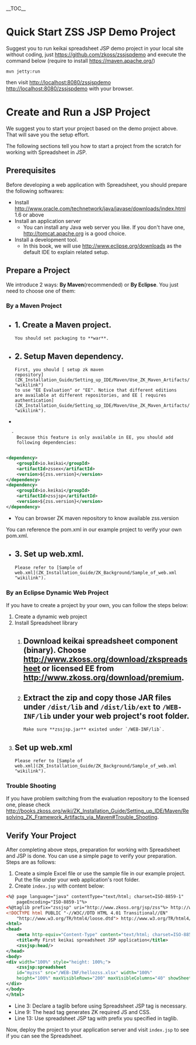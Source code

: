 \_\_TOC\_\_

# Quick Start ZSS JSP Demo Project

Suggest you to run keikai spreadsheet JSP demo project in your local site
without coding, just <https://github.com/zkoss/zssjspdemo> and execute
the command below (require to install <https://maven.apache.org/>)

`mvn jetty:run`

then visit <http://localhost:8080/zssjspdemo>
<http://localhost:8080/zssjspdemo> with your browser.

# Create and Run a JSP Project

We suggest you to start your project based on the demo project above.
That will save you the setup effort.

The following sections tell you how to start a project from the scratch
for working with Spreadsheet in JSP.

## Prerequisites

Before developing a web application with Spreadsheet, you should prepare
the following softwares:

  - Install
    <http://www.oracle.com/technetwork/java/javase/downloads/index.html>
    1.6 or above
  - Install an application server
      - You can install any Java web server you like. If you don't have
        one, <http://tomcat.apache.org> is a good choice.
  - Install a development tool.
      - In this book, we will use <http://www.eclipse.org/downloads> as
        the default IDE to explain related setup.

## Prepare a Project

We introduce 2 ways: **By Maven**(recommended) or **By Eclipse**. You
just need to choose one of them:

### By a Maven Project

  -   
    1\. Create a Maven project.
      -   
        You should set packaging to **war**.

<!-- end list -->

  -   
    2\. Setup Maven dependency.
      -   
        First, you should [ setup zk maven
        repository](ZK_Installation_Guide/Setting_up_IDE/Maven/Use_ZK_Maven_Artifacts/Resolving_ZK_Framework_Artifacts_via_Maven#Add_to_your_Maven_projects "wikilink")
        to use "EE Evaluation" or "EE". Notice that different editions
        are available at different repositories, and EE [ requires
        authentication](ZK_Installation_Guide/Setting_up_IDE/Maven/Use_ZK_Maven_Artifacts/Resolving_ZK_Framework_Artifacts_via_Maven#Login_authentication "wikilink").

<!-- end list -->

  - 
    
      -   
        Because this feature is only available in EE, you should add
        following dependencies:

<!-- end list -->

``` xml

<dependency>
    <groupId>io.keikai</groupId>
    <artifactId>zssex</artifactId>
    <version>${zss.version}</version>
</dependency>
<dependency>
    <groupId>io.keikai</groupId>
    <artifactId>zssjsp</artifactId>
    <version>${zss.version}</version>
</dependency> 
```

  - You can browser ZK maven repository to know available zss.version

You can reference the pom.xml in our example project to verify your own
pom.xml.

  -   
    3\. Set up web.xml.
      -   
        Please refer to [Sample of
        web.xml](ZK_Installation_Guide/ZK_Background/Sample_of_web.xml "wikilink").

### By an Eclipse Dynamic Web Project

If you have to create a project by your own, you can follow the steps
below:

1.  Create a dynamic web project
2.  Install Spreadsheet library
    1.  Download keikai spreadsheet component (binary). Choose
        <http://www.zkoss.org/download/zkspreadsheet> or licensed EE
        from <http://www.zkoss.org/download/premium>.
          - 
    2.  Extract the zip and copy those JAR files under **`/dist/lib`**
        and **`/dist/lib/ext`** to **`/WEB-INF/lib`** under your web
        project's root folder.
          -   
            Make sure **zssjsp.jar** existed under `/WEB-INF/lib`.
3.  Set up web.xml
      -   
        Please refer to [Sample of
        web.xml](ZK_Installation_Guide/ZK_Background/Sample_of_web.xml "wikilink").

### Trouble Shooting

If you have problem switching from the evaluation repository to the
licensed one, please check
<http://books.zkoss.org/wiki/ZK_Installation_Guide/Setting_up_IDE/Maven/Resolving_ZK_Framework_Artifacts_via_Maven#Trouble_Shooting>.

## Verify Your Project

After completing above steps, preparation for working with Spreadsheet
and JSP is done. You can use a simple page to verify your preparation.
Steps are as follows:

1.  Create a simple Excel file or use the sample file in our example
    project. Put the file under your web application's root folder.
2.  Create `index.jsp` with content below:

<!-- end list -->

``` xml
<%@ page language="java" contentType="text/html; charset=ISO-8859-1"
    pageEncoding="ISO-8859-1"%>
<%@taglib prefix="zssjsp" uri="http://www.zkoss.org/jsp/zss"%> http://www.zkoss.org/jsp/zss"%>
<!DOCTYPE html PUBLIC "-//W3C//DTD HTML 4.01 Transitional//EN" 
    "http://www.w3.org/TR/html4/loose.dtd"> http://www.w3.org/TR/html4/loose.dtd">
<html>
<head>
    <meta http-equiv="Content-Type" content="text/html; charset=ISO-8859-1">
    <title>My First keikai spreadsheet JSP application</title>
    <zssjsp:head/>
</head>
<body>
<div width="100%" style="height: 100%;">
    <zssjsp:spreadsheet
    id="myzss" src="/WEB-INF/hellozss.xlsx" width="100%"
    height="100%" maxVisibleRows="200" maxVisibleColumns="40" showSheetbar="true"/>
</div>
</body>
</html>
```

  - Line 3: Declare a taglib before using Spreadsheet JSP tag is
    necessary.
  - Line 9: The head tag generates ZK required JS and CSS.
  - Line 13: Use spreadsheet JSP tag with prefix you specified in
    taglib.

Now, deploy the project to your application server and visit `index.jsp`
to see if you can see the Spreadsheet.
